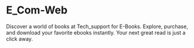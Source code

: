 # E_Com-Web
Discover a world of books at Tech_support for E-Books. Explore, purchase, and download your favorite ebooks instantly. Your next great read is just a click away.
